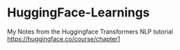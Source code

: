 # HuggingFace-Learnings
My Notes from the Huggingface Transformers NLP tutorial
https://huggingface.co/course/chapter1 
